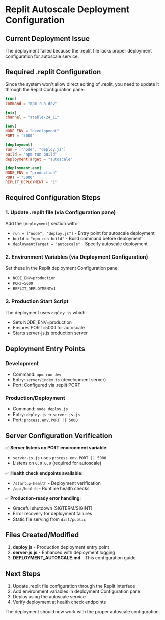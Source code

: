# Replit Autoscale Deployment Configuration

## Current Deployment Issue
The deployment failed because the .replit file lacks proper deployment configuration for autoscale service.

## Required .replit Configuration

Since the system won't allow direct editing of .replit, you need to update it through the Replit Configuration pane:

```toml
[run]
command = "npm run dev"

[nix]
channel = "stable-24_11"

[env]
NODE_ENV = "development"
PORT = "5000"

[deployment]
run = ["node", "deploy.js"]
build = "npm run build"
deploymentTarget = "autoscale"

[deployment.env]
NODE_ENV = "production"
PORT = "5000"
REPLIT_DEPLOYMENT = "1"
```

## Required Configuration Steps

### 1. Update .replit file (via Configuration pane)
Add the `[deployment]` section with:
- `run = ["node", "deploy.js"]` - Entry point for autoscale deployment
- `build = "npm run build"` - Build command before deployment
- `deploymentTarget = "autoscale"` - Specify autoscale deployment

### 2. Environment Variables (via Deployment Configuration)
Set these in the Replit deployment Configuration pane:
- `NODE_ENV=production`
- `PORT=5000`
- `REPLIT_DEPLOYMENT=1`

### 3. Production Start Script
The deployment uses `deploy.js` which:
- Sets NODE_ENV=production
- Ensures PORT=5000 for autoscale
- Starts server-js.js production server

## Deployment Entry Points

### Development
- Command: `npm run dev`
- Entry: `server/index.ts` (development server)
- Port: Configured via .replit PORT

### Production/Deployment  
- Command: `node deploy.js`
- Entry: `deploy.js` → `server-js.js`
- Port: `process.env.PORT || 5000`

## Server Configuration Verification

✅ **Server listens on PORT environment variable**: 
- `server-js.js` uses `process.env.PORT || 5000`
- Listens on `0.0.0.0` (required for autoscale)

✅ **Health check endpoints available**:
- `/startup-health` - Deployment verification
- `/api/health` - Runtime health checks

✅ **Production-ready error handling**:
- Graceful shutdown (SIGTERM/SIGINT)
- Error recovery for deployment failures
- Static file serving from `dist/public`

## Files Created/Modified

1. **deploy.js** - Production deployment entry point
2. **server-js.js** - Enhanced with deployment logging
3. **DEPLOYMENT_AUTOSCALE.md** - This configuration guide

## Next Steps

1. Update .replit file configuration through the Replit interface
2. Add environment variables in deployment Configuration pane  
3. Deploy using the autoscale service
4. Verify deployment at health check endpoints

The deployment should now work with the proper autoscale configuration.